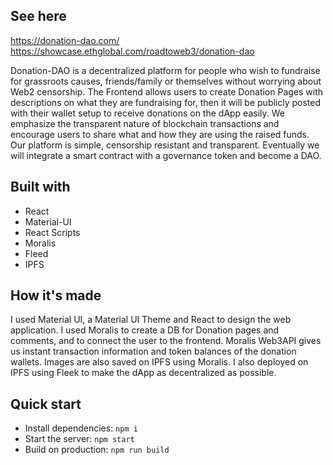 ## See here
https://donation-dao.com/ <br/>
https://showcase.ethglobal.com/roadtoweb3/donation-dao

Donation-DAO is a decentralized platform for people who wish to fundraise for grassroots causes, friends/family or themselves without worrying about Web2 censorship. The Frontend allows users to create Donation Pages with descriptions on what they are fundraising for, then it will be publicly posted with their wallet setup to receive donations on the dApp easily. We emphasize the transparent nature of blockchain transactions and encourage users to share what and how they are using the raised funds. Our platform is simple, censorship resistant and transparent. Eventually we will integrate a smart contract with a governance token and become a DAO. 


## Built with

- React
- Material-UI
- React Scripts
- Moralis
- Fleed
- IPFS

## How it's made

I used Material UI, a Material UI Theme and React to design the web application. I used Moralis to create a DB for Donation pages and comments, and to connect the user to the frontend. Moralis Web3API gives us instant transaction information and token balances of the donation wallets. Images are also saved on IPFS using Moralis. I also deployed on IPFS using Fleek to make the dApp as decentralized as possible. 


## Quick start

- Install dependencies: `npm i`
- Start the server: `npm start`
- Build on production: `npm run build`
